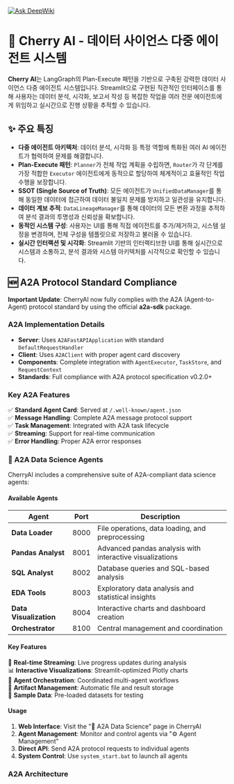 [![Ask DeepWiki](https://deepwiki.com/badge.svg)](https://deepwiki.com/chokukil/multi-agent)

# 🍒 Cherry AI - 데이터 사이언스 다중 에이전트 시스템

**Cherry AI**는 LangGraph의 Plan-Execute 패턴을 기반으로 구축된 강력한 데이터 사이언스 다중 에이전트 시스템입니다. Streamlit으로 구현된 직관적인 인터페이스를 통해 사용자는 데이터 분석, 시각화, 보고서 작성 등 복잡한 작업을 여러 전문 에이전트에게 위임하고 실시간으로 진행 상황을 추적할 수 있습니다.

## ✨ 주요 특징

-   **다중 에이전트 아키텍처**: 데이터 분석, 시각화 등 특정 역할에 특화된 여러 AI 에이전트가 협력하여 문제를 해결합니다.
-   **Plan-Execute 패턴**: `Planner`가 전체 작업 계획을 수립하면, `Router`가 각 단계를 가장 적합한 `Executor` 에이전트에게 동적으로 할당하여 체계적이고 효율적인 작업 수행을 보장합니다.
-   **SSOT (Single Source of Truth)**: 모든 에이전트가 `UnifiedDataManager`를 통해 동일한 데이터에 접근하여 데이터 불일치 문제를 방지하고 일관성을 유지합니다.
-   **데이터 계보 추적**: `DataLineageManager`를 통해 데이터의 모든 변환 과정을 추적하여 분석 결과의 투명성과 신뢰성을 확보합니다.
-   **동적인 시스템 구성**: 사용자는 UI를 통해 직접 에이전트를 추가/제거하고, 시스템 설정을 변경하며, 전체 구성을 템플릿으로 저장하고 불러올 수 있습니다.
-   **실시간 인터랙션 및 시각화**: Streamlit 기반의 인터랙티브한 UI를 통해 실시간으로 시스템과 소통하고, 분석 결과와 시스템 아키텍처를 시각적으로 확인할 수 있습니다.

## 🆕 A2A Protocol Standard Compliance

**Important Update**: CherryAI now fully complies with the A2A (Agent-to-Agent) protocol standard by using the official **a2a-sdk** package.

### A2A Implementation Details

- **Server**: Uses `A2AFastAPIApplication` with standard `DefaultRequestHandler`
- **Client**: Uses `A2AClient` with proper agent card discovery
- **Components**: Complete integration with `AgentExecutor`, `TaskStore`, and `RequestContext`
- **Standards**: Full compliance with A2A protocol specification v0.2.0+

### Key A2A Features

✅ **Standard Agent Card**: Served at `/.well-known/agent.json`  
✅ **Message Handling**: Complete A2A message protocol support  
✅ **Task Management**: Integrated with A2A task lifecycle  
✅ **Streaming**: Support for real-time communication  
✅ **Error Handling**: Proper A2A error responses  

### 🔬 A2A Data Science Agents

CherryAI includes a comprehensive suite of A2A-compliant data science agents:

#### Available Agents

| Agent | Port | Description |
|-------|------|-------------|
| **Data Loader** | 8000 | File operations, data loading, and preprocessing |
| **Pandas Analyst** | 8001 | Advanced pandas analysis with interactive visualizations |
| **SQL Analyst** | 8002 | Database queries and SQL-based analysis |
| **EDA Tools** | 8003 | Exploratory data analysis and statistical insights |
| **Data Visualization** | 8004 | Interactive charts and dashboard creation |
| **Orchestrator** | 8100 | Central management and coordination |

#### Key Features

🚀 **Real-time Streaming**: Live progress updates during analysis  
📊 **Interactive Visualizations**: Streamlit-optimized Plotly charts  
🔄 **Agent Orchestration**: Coordinated multi-agent workflows  
📁 **Artifact Management**: Automatic file and result storage  
🧪 **Sample Data**: Pre-loaded datasets for testing  

#### Usage

1. **Web Interface**: Visit the "🔬 A2A Data Science" page in CherryAI
2. **Agent Management**: Monitor and control agents via "⚙️ Agent Management"
3. **Direct API**: Send A2A protocol requests to individual agents
4. **System Control**: Use `system_start.bat` to launch all agents

### A2A Architecture

